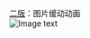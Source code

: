 [二版](https://github.com/liuruiqi1993/project-test/blob/master/switch-figures/2nd)：图片缓动动画  
![Image text](https://github.com/liuruiqi1993/project-test/blob/master/switch-figures/2nd/images/switch2nd.gif)
